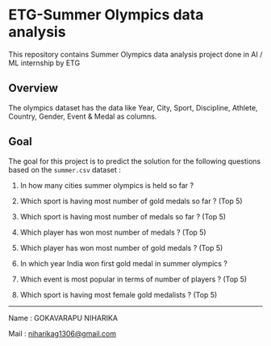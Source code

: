 # ETG-Summer Olympics data analysis

This repository contains Summer Olympics data analysis project done in AI / ML internship by ETG

## Overview

The olympics dataset has the data like Year, City, Sport, Discipline, Athlete, Country, Gender, Event & Medal as columns.

## Goal

The goal for this project is to predict the solution for the following questions based on the `summer.csv` dataset :

1. In how many cities summer olympics is held so far ?
 
2. Which sport is having most number of gold medals so far ? (Top 5)

3. Which sport is having most number of medals so far ? (Top 5)

4. Which player has won most number of medals ? (Top 5)

5. Which player has won most number of gold medals ? (Top 5)
 
6. In which year India won first gold medal in summer olympics ?

7. Which event is most popular in terms of number of players ? (Top 5)

8. Which sport is having most female gold medalists ? (Top 5)

---
Name : GOKAVARAPU NIHARIKA

Mail : niharikag1306@gmail.com
